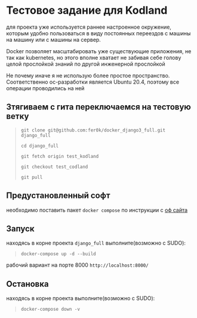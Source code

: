 # Тестовое задание для Kodland
для проекта уже используется раннее настроенное окружение, которым удобно пользоваться
 в виду постоянных переездов с машины на машину или с машины на сервер.

Docker позволяет масштабировать уже существующие приложения, не так как kubernetes,
но этого вполне хватает не забивая себе голову целой прослойкой знаний по другой
инженерной прослойкой

Не почему иначе я не использую более простое пространство.
Соответственно ос-разработки является Ubuntu 20.4,
 поэтому все операции проводились на ней

## Зтягиваем с гита переключаемся на тестовую ветку
> `git clone git@github.com:fer0k/docker_django3_full.git django_full`
>
> `cd django_full`
>
> `git fetch origin test_kodland`
>
> `git checkout test_codland`
>
> `git pull`


## Предустановленный софт
необходимо поставить пакет `docker compose` по инструкции 
с [оф сайта](https://docs.docker.com/compose/install/)

## Запуск
находясь в корне проекта `django_full` выполните(возможно с SUDO):
> `docker-compose up -d --build`

рабочий вариант на порте 8000 `http://localhost:8000/`

## Остановка
находясь в корне проекта выполните(возможно с SUDO):
> `docker-compose down -v`